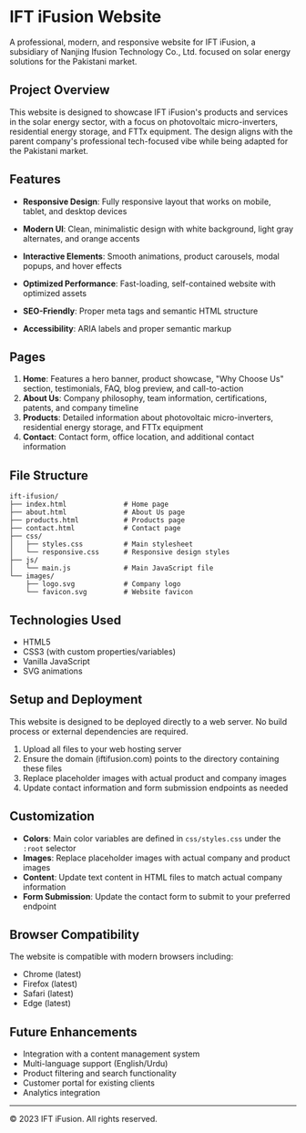 # IFT iFusion Website

A professional, modern, and responsive website for IFT iFusion, a subsidiary of Nanjing Ifusion Technology Co., Ltd. focused on solar energy solutions for the Pakistani market.

## Project Overview

This website is designed to showcase IFT iFusion's products and services in the solar energy sector, with a focus on photovoltaic micro-inverters, residential energy storage, and FTTx equipment. The design aligns with the parent company's professional tech-focused vibe while being adapted for the Pakistani market.

## Features

- **Responsive Design**: Fully responsive layout that works on mobile, tablet, and desktop devices
- **Modern UI**: Clean, minimalistic design with white background, light gray alternates, and orange accents
- **Interactive Elements**: Smooth animations, product carousels, modal popups, and hover effects

- **Optimized Performance**: Fast-loading, self-contained website with optimized assets
- **SEO-Friendly**: Proper meta tags and semantic HTML structure
- **Accessibility**: ARIA labels and proper semantic markup

## Pages

1. **Home**: Features a hero banner, product showcase, "Why Choose Us" section, testimonials, FAQ, blog preview, and call-to-action
2. **About Us**: Company philosophy, team information, certifications, patents, and company timeline
3. **Products**: Detailed information about photovoltaic micro-inverters, residential energy storage, and FTTx equipment
4. **Contact**: Contact form, office location, and additional contact information

## File Structure

```
ift-ifusion/
├── index.html              # Home page
├── about.html              # About Us page
├── products.html           # Products page
├── contact.html            # Contact page
├── css/
│   ├── styles.css          # Main stylesheet
│   └── responsive.css      # Responsive design styles
├── js/
│   └── main.js             # Main JavaScript file
└── images/
    ├── logo.svg            # Company logo
    └── favicon.svg         # Website favicon
```

## Technologies Used

- HTML5
- CSS3 (with custom properties/variables)
- Vanilla JavaScript
- SVG animations


## Setup and Deployment

This website is designed to be deployed directly to a web server. No build process or external dependencies are required.

1. Upload all files to your web hosting server
2. Ensure the domain (iftifusion.com) points to the directory containing these files
3. Replace placeholder images with actual product and company images
4. Update contact information and form submission endpoints as needed

## Customization

- **Colors**: Main color variables are defined in `css/styles.css` under the `:root` selector
- **Images**: Replace placeholder images with actual company and product images
- **Content**: Update text content in HTML files to match actual company information
- **Form Submission**: Update the contact form to submit to your preferred endpoint

## Browser Compatibility

The website is compatible with modern browsers including:
- Chrome (latest)
- Firefox (latest)
- Safari (latest)
- Edge (latest)

## Future Enhancements

- Integration with a content management system
- Multi-language support (English/Urdu)
- Product filtering and search functionality
- Customer portal for existing clients
- Analytics integration

---

© 2023 IFT iFusion. All rights reserved.